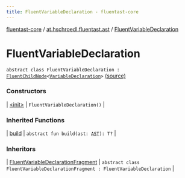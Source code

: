 ```yaml
---
title: FluentVariableDeclaration - fluentast-core
---
```


[fluentast-core](../../index.html) / [at.hschroedl.fluentast.ast](../index.html) / [FluentVariableDeclaration](.)

# FluentVariableDeclaration

`abstract class FluentVariableDeclaration : `[`FluentChildNode`](../-fluent-child-node/index.html)`<`[`VariableDeclaration`](https://help.eclipse.org/neon/topic/org.eclipse.jdt.doc.isv/reference/api/org/eclipse/jdt/core/dom/VariableDeclaration.html)`>` [(source)](http://github.com/hschroedl/fluentast/tree/master/core/at.hschroedl.fluentast/ast/VariableDeclarationFragment.kt#L10)

### Constructors

| [&lt;init&gt;](-init-.html) | `FluentVariableDeclaration()` |

### Inherited Functions

| [build](../-fluent-child-node/build.html) | `abstract fun build(ast: `[`AST`](https://help.eclipse.org/neon/topic/org.eclipse.jdt.doc.isv/reference/api/org/eclipse/jdt/core/dom/AST.html)`): T?` |

### Inheritors

| [FluentVariableDeclarationFragment](../-fluent-variable-declaration-fragment/index.html) | `abstract class FluentVariableDeclarationFragment : FluentVariableDeclaration` |

